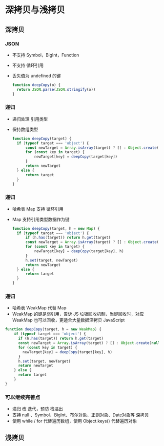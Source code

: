 # 深拷贝与浅拷贝

## 深拷贝

### JSON

- 不支持 Symbol，BigInt，Function

- 不支持 循环引用

- 丢失值为 undefined 的键

  ```JavaScript
  function deepCopy(o) {
  	return JSON.parse(JSON.stringify(o))
  }
  ```



### 递归

- 递归处理 引用类型

- 保持数组类型

  ```javascript
  function deepCopy(target) {
  	if (typeof target === 'object') {
  		const newTarget = Array.isArray(target) ? [] : Object.create(null)
  		for (const key in target) {
  			newTarget[key] = deepCopy(target[key])
  		}
  		return newTarget
  	} else {
  		return target
  	}
  }
  ```

  

### 递归

- 哈希表 Map 支持 循环引用

- Map 支持引用类型数据作为键

  ```js
  function deepCopy(target, h = new Map) {
  	if (typeof target === 'object') {
  		if (h.has(target)) return h.get(target)
  		const newTarget = Array.isArray(target) ? [] : Object.create(null)
  		for (const key in target) {
  			newTarget[key] = deepCopy(target[key], h)
  		}
  		h.set(target, newTarget)
  		return newTarget
  	} else {
  		return target
  	}
  }
  ```



### 递归

- 哈希表 WeakMap 代替 Map
- WeakMap 的键是弱引用，告诉 JS 垃圾回收机制，当键回收时，对应 WeakMap 也可以回收，更适合大量数据深拷贝
  JavaScript

```js 
function deepCopy(target, h = new WeakMap) {
    if (typeof target === 'object') {
      if (h.has(target)) return h.get(target)
      const newTarget = Array.isArray(target) ? [] : Object.create(null)
      for (const key in target) {
        newTarget[key] = deepCopy(target[key], h)
      }
      h.set(target, newTarget)
      return newTarget
    } else {
      return target
    }
}
```

### 可以继续完善点

- 递归 改 迭代，预防 栈溢出
- 支持 null 、Symbol、BigInt、布尔对象、正则对象、Date对象等 深拷贝
- 使用 while / for 代替遍历数组，使用 Object.keys() 代替遍历对象

## 浅拷贝